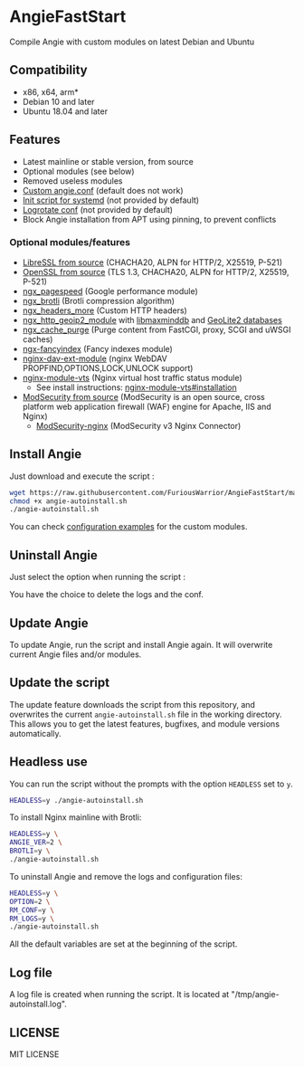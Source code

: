 # AngieFastStart

Compile Angie with custom modules on latest Debian and Ubuntu  

## Compatibility

* x86, x64, arm*
* Debian 10 and later
* Ubuntu 18.04 and later

## Features

* Latest mainline or stable version, from source
* Optional modules (see below)
* Removed useless modules
* [Custom angie.conf](https://github.com/FuriousWarrior/AngieFastStart/blob/master/conf/angie.conf) (default does not work)
* [Init script for systemd](https://github.com/FuriousWarrior/AngieFastStart/blob/master/conf/angie.service) (not provided by default)
* [Logrotate conf](https://github.com/FuriousWarrior/AngieFastStart/blob/master/conf/angie-logrotate) (not provided by default)
* Block Angie installation from APT using pinning, to prevent conflicts

### Optional modules/features

* [LibreSSL from source](http://www.libressl.org/) (CHACHA20, ALPN for HTTP/2, X25519, P-521)
* [OpenSSL from source](https://www.openssl.org/) (TLS 1.3, CHACHA20, ALPN for HTTP/2, X25519, P-521)
* [ngx_pagespeed](https://github.com/pagespeed/ngx_pagespeed) (Google performance module)
* [ngx_brotli](https://github.com/eustas/ngx_brotli) (Brotli compression algorithm)
* [ngx_headers_more](https://github.com/openresty/headers-more-nginx-module) (Custom HTTP headers)
* [ngx_http_geoip2_module](https://github.com/leev/ngx_http_geoip2_module) with [libmaxminddb](https://github.com/maxmind/libmaxminddb) and [GeoLite2 databases](https://dev.maxmind.com/geoip/geoip2/geolite2/)
* [ngx_cache_purge](https://github.com/FRiCKLE/ngx_cache_purge) (Purge content from FastCGI, proxy, SCGI and uWSGI caches)
* [ngx-fancyindex](https://github.com/aperezdc/ngx-fancyindex) (Fancy indexes module)
* [nginx-dav-ext-module](https://github.com/arut/nginx-dav-ext-module) (nginx WebDAV PROPFIND,OPTIONS,LOCK,UNLOCK support)
* [nginx-module-vts](https://github.com/vozlt/nginx-module-vts) (Nginx virtual host traffic status module)
  * See install instructions: [nginx-module-vts#installation](https://github.com/vozlt/nginx-module-vts#installation)
* [ModSecurity from source](https://github.com/SpiderLabs/ModSecurity) (ModSecurity is an open source, cross platform web application firewall (WAF) engine for Apache, IIS and Nginx)
  * [ModSecurity-nginx](https://github.com/SpiderLabs/ModSecurity-nginx) (ModSecurity v3 Nginx Connector)

## Install Angie

Just download and execute the script :

```sh
wget https://raw.githubusercontent.com/FuriousWarrior/AngieFastStart/master/angie-autoinstall.sh
chmod +x angie-autoinstall.sh
./angie-autoinstall.sh
```

You can check [configuration examples](https://github.com/FuriousWarrior/AngieFastStart/tree/master/conf) for the custom modules.

## Uninstall Angie

Just select the option when running the script :

You have the choice to delete the logs and the conf.

## Update Angie

To update Angie, run the script and install Angie again. It will overwrite current Angie files and/or modules.

## Update the script

The update feature downloads the script from this repository, and overwrites the current `angie-autoinstall.sh` file in the working directory. This allows you to get the latest features, bugfixes, and module versions automatically.

## Headless use

You can run the script without the prompts with the option `HEADLESS` set to `y`.

```sh
HEADLESS=y ./angie-autoinstall.sh
```

To install Nginx mainline with Brotli:

```sh
HEADLESS=y \
ANGIE_VER=2 \
BROTLI=y \
./angie-autoinstall.sh
```

To uninstall Angie and remove the logs and configuration files:

```sh
HEADLESS=y \
OPTION=2 \
RM_CONF=y \
RM_LOGS=y \
./angie-autoinstall.sh
```

All the default variables are set at the beginning of the script.

## Log file

A log file is created when running the script. It is located at "/tmp/angie-autoinstall.log".

## LICENSE

MIT LICENSE
